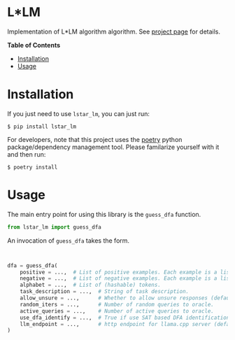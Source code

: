# L*LM


Implementation of L*LM algorithm algorithm. See [project
page](http://lstar-lm.github.io) for details.


**Table of Contents**

- [Installation](#installation)
- [Usage](#usage)


# Installation

If you just need to use `lstar_lm`, you can just run:

`$ pip install lstar_lm`

For developers, note that this project uses the
[poetry](https://poetry.eustace.io/) python package/dependency
management tool. Please familarize yourself with it and then
run:

`$ poetry install`

# Usage

The main entry point for using this library is the `guess_dfa` function.

```python
from lstar_lm import guess_dfa
```

An invocation of `guess_dfa` takes the form.
```python


dfa = guess_dfa(
    positive = ...,  # List of positive examples. Each example is a list of tuples of tokens.
    negative = ...,  # List of negative examples. Each example is a list of tuples of tokens.
    alphabet = ...,  # List of (hashable) tokens.
    task_description = ...,  # String of task description.
    allow_unsure = ...,      # Whether to allow unsure responses (default True).
    random_iters = ...,      # Number of random queries to oracle.
    active_queries = ...,    # Number of active queries to oracle.
    use_dfa_identify = ...,  # True if use SAT based DFA identification. False uses L* + SAT hybrid.
    llm_endpoint = ...,      # http endpoint for llama.cpp server (default "http://localhost:8080/completion").
)
```
